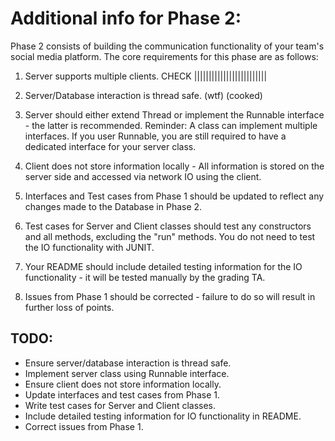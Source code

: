 # Additional info for Phase 2:

Phase 2 consists of building the communication functionality of your team's social media platform. The core requirements for this phase are as follows:

1. Server supports multiple clients. CHECK  |||||||||||||||||||||||||
    
2. Server/Database interaction is thread safe. (wtf) (cooked)

3. Server should either extend Thread or implement the Runnable interface - the latter is recommended. Reminder: A class can implement multiple interfaces. If you user Runnable, you are still required to have a dedicated interface for your server class. 
    
	
4. Client does not store information locally - All information is stored on the server side and accessed via network IO using the client.
    
5. Interfaces and Test cases from Phase 1 should be updated to reflect any changes made to the Database in Phase 2.
    
6. Test cases for Server and Client classes should test any constructors and all methods, excluding the "run" methods. You do not need to test the IO functionality with JUNIT. 
    
7. Your README should include detailed testing information for the IO functionality - it will be tested manually by the grading TA.
    
8. Issues from Phase 1 should be corrected - failure to do so will result in further loss of points.

 ## TODO:

- Ensure server/database interaction is thread safe.
- Implement server class using Runnable interface.
- Ensure client does not store information locally.
- Update interfaces and test cases from Phase 1.
- Write test cases for Server and Client classes.
- Include detailed testing information for IO functionality in README.
- Correct issues from Phase 1.

